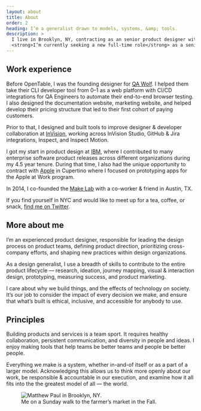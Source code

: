 ```yaml
---
layout: about
title: About
order: 2
heading: I’m a generalist drawn to models, systems, &amp; tools.
description: >
  I live in Brooklyn, NY, contracting as an senior product designer with OpenTable.
  <strong>I’m currently seeking a new full-time role</strong> as a senior- or staff-level product designer.
---
```


<div class="c-grid__half c-grid__gap">
  <section class="c-grid__half-item">
    <h2>Work experience</h2>
    <p>Before OpenTable, I was the founding designer for <a href="https://www.qawolf.com/" target="_blank">QA Wolf</a>. I helped them take their CLI developer tool from 0–1 as a web platform with CI/CD integrations for QA Engineers to automate their end-to-end browser testing. I also designed the documentation website, marketing website, and helped develop their pricing structure that led to their first cohort of paying customers.</p>
    <p>Prior to that, I designed and built tools to improve designer & developer collaboration at <a href="https://www.invisionapp.com/" target="_blank">InVision</a>, working across InVision Studio, GitHub & Jira integrations, Inspect, and Inspect Motion.</p>
    <p>I got my start in product design at <a href="https://www.ibm.com/design/" target="_blank">IBM</a>, where I contributed to many enterprise software product releases across different organizations during my 4.5 year tenure. During that time, I also had the unique opportunity to contract with <a href="https://www.apple.com/business/" target="_blank">Apple</a> in Cupertino where I focused on prototyping apps for the Apple at Work program.</p>
    <p>In 2014, I co-founded the <a href="https://www.instagram.com/make.lab/" target="_blank">Make Lab</a> with a co-worker & friend in Austin, TX.</p>
    <p>If you find yourself in NYC and would like to meet up for a tea, coffee, or snack, <a href="https://twitter.com/matthewcpaul" target="_blank">find me on Twitter</a>.</p>
    <h2>More about me</h2>
    <p>I’m an experienced product designer, responsible for leading the design process on product teams, defining product direction, prioritizing cross-company efforts, and shaping new practices within design organizations.</p>
    <p>As a design generalist, I use a breadth of skills to contribute to the entire product lifecycle — research, ideation, journey mapping, visual &amp; interaction design, prototyping, measuring success, and product marketing.</p>
    <p>I care about why we build things, and the effects of technology on society. It’s our job to consider the impact of every decision we make, and ensure that what’s built is ethical, inclusive, and accessible for anybody to use.</p>
    <h2>Principles</h2>
    <p>Building products and services is a team sport. It requires healthy collaboration, persistent communication, and diversity in people and ideas. I enjoy making tools that help teams be better teams and people be better people.</p>
    <p>Everything we make is a system, whether in-and-of itself or as a part of a larger model. Acknowledging this allows us to think more openly about our work, be responsible &amp; accountable in our execution, and examine how it all fits into the the greatest model of all — the world.</p>
  </section>
  <figure class="c-grid__half-item c-grid__mt">
    <picture>
      <!-- <source media="(min-width: 68.5rem)" srcset="../images/about/matthewpaul-hangtime-lg.png" /> -->
      <!-- <source media="(min-width: 32em)" srcset="../images/about/matthewpaul-hangtime-md.png" /> -->
      <img src="../images/about/matthew-brooklyn.png" alt="Matthew Paul in Brooklyn, NY." />
    </picture>
    <figcaption>
      Me on a Sunday walk to the farmer’s market in the Fall.
    </figcaption>
  </figure>
</div>